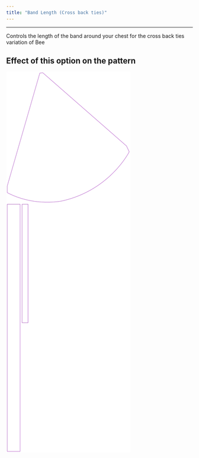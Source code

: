```yaml
---
title: "Band Length (Cross back ties)"
---
```


***

Controls the length of the band around your chest for the cross back ties variation of Bee

## Effect of this option on the pattern

![This image shows the effect of this option by superimposing several variants that have a different value for this option](bee_bandlength_sample.svg "Effect of this option on the pattern")
